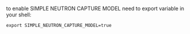to enable SIMPLE NEUTRON CAPTURE MODEL need to export variable in your shell:

```
export SIMPLE_NEUTRON_CAPTURE_MODEL=true
```
	
